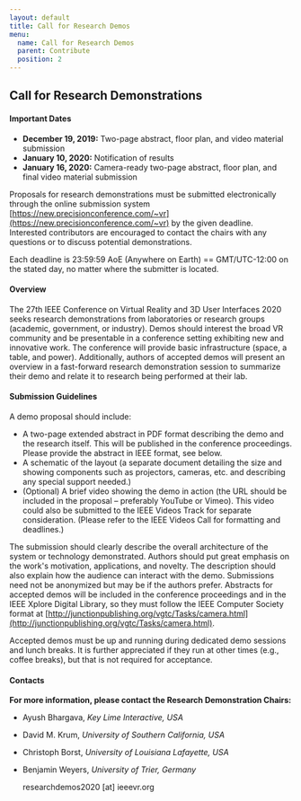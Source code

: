 ```yaml
---
layout: default
title: Call for Research Demos
menu:
  name: Call for Research Demos
  parent: Contribute
  position: 2
---
```


## Call for Research Demonstrations

#### Important Dates

- **December 19, 2019:** Two-page abstract, floor plan, and video material submission
- **January 10, 2020:** Notification of results
- **January 16, 2020:** Camera-ready two-page abstract, floor plan, and final video material submission

Proposals for research demonstrations must be submitted electronically through the online submission system [https://new.precisionconference.com/~vr](https://new.precisionconference.com/~vr) by the given deadline. Interested contributors are encouraged to contact the chairs with any questions or to discuss potential demonstrations.
 

Each deadline is 23:59:59 AoE (Anywhere on Earth) == GMT/UTC-12:00 on the stated day, no matter where the submitter is located.

#### Overview

The 27th IEEE Conference on Virtual Reality and 3D User Interfaces 2020 seeks research demonstrations from laboratories or research groups (academic, government, or industry). Demos should interest the broad VR community and be presentable in a conference setting exhibiting new and innovative work. The conference will provide basic infrastructure (space, a table, and power). Additionally, authors of accepted demos will present an overview in a fast-forward research demonstration session to summarize their demo and relate it to research being performed at their lab.

#### Submission Guidelines

A demo proposal should include:

- A two-page extended abstract in PDF format describing the demo and the research itself. This will be published in the conference proceedings. Please provide the abstract in IEEE format, see below.
- A schematic of the layout (a separate document detailing the size and showing components such as projectors, cameras, etc. and describing any special support needed.)
- (Optional) A brief video showing the demo in action (the URL should be included in the proposal – preferably YouTube or Vimeo). This video could also be submitted to the IEEE Videos Track for separate consideration. (Please refer to the IEEE Videos Call for formatting and deadlines.)

The submission should clearly describe the overall architecture of the system or technology demonstrated. Authors should put great emphasis on the work&#39;s motivation, applications, and novelty. The description should also explain how the audience can interact with the demo. Submissions need not be anonymized but may be if the authors prefer. Abstracts for accepted demos will be included in the conference proceedings and in the IEEE Xplore Digital Library, so they must follow the IEEE Computer Society format at [http://junctionpublishing.org/vgtc/Tasks/camera.html](http://junctionpublishing.org/vgtc/Tasks/camera.html).

Accepted demos must be up and running during dedicated demo sessions and lunch breaks. It is further appreciated if they run at other times (e.g., coffee breaks), but that is not required for acceptance.

#### Contacts

**For more information, please contact the Research Demonstration Chairs:**

- Ayush Bhargava, _Key Lime Interactive, USA_
- David M. Krum, _University of Southern California, USA_
- Christoph Borst, _University of Louisiana Lafayette, USA_
- Benjamin Weyers, _University of Trier, Germany_

     researchdemos2020 [at] ieeevr.org